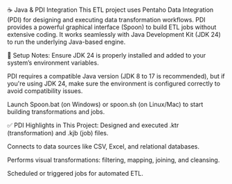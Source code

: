 ☕ Java & PDI Integration
This ETL project uses Pentaho Data Integration (PDI) for designing and executing data transformation workflows. PDI provides a powerful graphical interface (Spoon) to build ETL jobs without extensive coding. It works seamlessly with Java Development Kit (JDK 24) to run the underlying Java-based engine.

🔧 Setup Notes:
Ensure JDK 24 is properly installed and added to your system’s environment variables.

PDI requires a compatible Java version (JDK 8 to 17 is recommended), but if you're using JDK 24, make sure the environment is configured correctly to avoid compatibility issues.

Launch Spoon.bat (on Windows) or spoon.sh (on Linux/Mac) to start building transformations and jobs.

✅ PDI Highlights in This Project:
Designed and executed .ktr (transformation) and .kjb (job) files.

Connects to data sources like CSV, Excel, and relational databases.

Performs visual transformations: filtering, mapping, joining, and cleansing.

Scheduled or triggered jobs for automated ETL.

